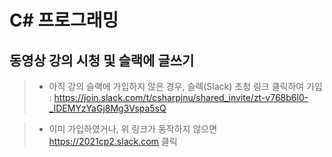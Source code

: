 # C# 프로그래밍

## 동영상 강의 시청 및 슬랙에 글쓰기

> * 아직 강의 슬랙에 가입하지 않은 경우, 슬렉(Slack) 초청 링크 클릭하여 가입 : https://join.slack.com/t/csharpjnu/shared_invite/zt-v768b6l0-_IDEMYzYaGj8Mg3Vspa5sQ </br>

> * 이미 가입하였거나, 위 링크가 동작하지 않으면 https://2021cp2.slack.com 클릭





